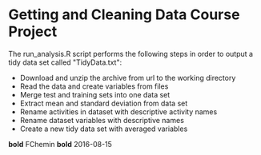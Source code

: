 # Getting and Cleaning Data Course Project

The run_analysis.R script performs the following steps in order to output a tidy data set called "TidyData.txt":

* Download and unzip the archive from url to the working directory
* Read the data and create variables from files
* Merge test and training sets into one data set
* Extract mean and standard deviation from data set
* Rename activities in dataset with descriptive activity names
* Rename dataset variables with descriptive names
* Create a new tidy data set with averaged variables

**bold** FChemin __bold__ 2016-08-15
